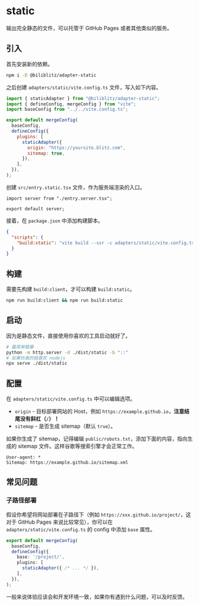 # static

输出完全静态的文件，可以托管于 GitHub Pages 或者其他类似的服务。

## 引入

首先安装新的依赖。

```sh
npm i -D @biliblitz/adapter-static
```

之后创建 `adapters/static/vite.config.ts` 文件，写入如下内容。

```js
import { staticAdapter } from "@biliblitz/adapter-static";
import { defineConfig, mergeConfig } from "vite";
import baseConfig from "../../vite.config.ts";

export default mergeConfig(
  baseConfig,
  defineConfig({
    plugins: [
      staticAdapter({
        origin: "https://yoursite.blitz.com",
        sitemap: true,
      }),
    ],
  }),
);
```

创建 `src/entry.static.tsx` 文件，作为服务端渲染的入口。

```tsx
import server from "./entry.server.tsx";

export default server;
```

接着，在 `package.json` 中添加构建脚本。

```json
{
  "scripts": {
    "build:static": "vite build --ssr -c adapters/static/vite.config.ts"
  }
}
```

## 构建

需要先构建 `build:client`，才可以构建 `build:static`。

```sh
npm run build:client && npm run build:static
```

## 启动

因为是静态文件，直接使用你喜欢的工具启动就好了。

```sh
# 最简单粗暴
python -m http.server -d ./dist/static -b "::"
# 如果你真的很喜欢 nodejs
npx serve ./dist/static
```

## 配置

在 `adapters/static/vite.config.ts` 中可以编辑选项。

- `origin` - 目标部署网站的 Host，例如 `https://example.github.io`，**注意结尾没有斜杠（`/`）！**
- `sitemap` - 是否生成 sitemap（默认 `true`）。

如果你生成了 sitemap，记得编辑 `public/robots.txt`，添加下面的内容，指向生成的 sitemap 文件。这样谷歌等搜索引擎才会正常工作。

```
User-agent: *
Sitemap: https://example.github.io/sitemap.xml
```

## 常见问题

### 子路径部署

假设你希望将网站部署在子路径下（例如 `https://xxx.github.io/project/`，这对于 GitHub Pages 来说比较常见），你可以在 `adapters/static/vite.config.ts` 的 config 中添加 `base` 属性。

<!-- prettier-ignore -->
```ts
export default mergeConfig(
  baseConfig,
  defineConfig({
    base: '/project/',
    plugins: [
      staticAdapter({ /* ... */ }),
    ],
  }),
);
```

一般来说体验应该会和开发环境一致，如果你有遇到什么问题，可以及时反馈。
